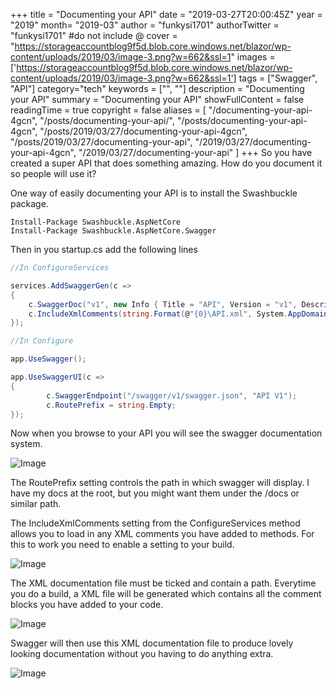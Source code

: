 +++
title = "Documenting your API"
date = "2019-03-27T20:00:45Z"
year = "2019"
month= "2019-03"
author = "funkysi1701"
authorTwitter = "funkysi1701" #do not include @
cover = "https://storageaccountblog9f5d.blob.core.windows.net/blazor/wp-content/uploads/2019/03/image-3.png?w=662&ssl=1"
images = ['https://storageaccountblog9f5d.blob.core.windows.net/blazor/wp-content/uploads/2019/03/image-3.png?w=662&ssl=1']
tags = ["Swagger", "API"]
category="tech"
keywords = ["", ""]
description = "Documenting your API"
summary = "Documenting your API"
showFullContent = false
readingTime = true
copyright = false
aliases = [
    "/documenting-your-api-4gcn",
    "/posts/documenting-your-api/",
    "/posts/documenting-your-api-4gcn",
    "/posts/2019/03/27/documenting-your-api-4gcn",
    "/posts/2019/03/27/documenting-your-api",
    "/2019/03/27/documenting-your-api-4gcn",
    "/2019/03/27/documenting-your-api"
]
+++
So you have created a super API that does something amazing. How do you document it so people will use it?

One way of easily documenting your API is to install the Swashbuckle package.

```
Install-Package Swashbuckle.AspNetCore
Install-Package Swashbuckle.AspNetCore.Swagger 
```

Then in you startup.cs add the following lines

```csharp
//In ConfigureServices

services.AddSwaggerGen(c =>
{
    c.SwaggerDoc("v1", new Info { Title = "API", Version = "v1", Description = "An API Description" });
    c.IncludeXmlComments(string.Format(@"{0}\API.xml", System.AppDomain.CurrentDomain.BaseDirectory));
});

//In Configure

app.UseSwagger();

app.UseSwaggerUI(c =>
{
        c.SwaggerEndpoint("/swagger/v1/swagger.json", "API V1");
        c.RoutePrefix = string.Empty;
});
```

Now when you browse to your API you will see the swagger documentation system.

![Image](https://storageaccountblog9f5d.blob.core.windows.net/blazor/wp-content/uploads/2019/03/image-3.png?w=662&ssl=1)

The RoutePrefix setting controls the path in which swagger will display. I have my docs at the root, but you might want them under the /docs or similar path.

The IncludeXmlComments setting from the ConfigureServices method allows you to load in any XML comments you have added to methods. For this to work you need to enable a setting to your build.

![Image](https://storageaccountblog9f5d.blob.core.windows.net/blazor/wp-content/uploads/2019/03/image-4.png?w=662&ssl=1)

The XML documentation file must be ticked and contain a path. Everytime you do a build, a XML file will be generated which contains all the comment blocks you have added to your code.

![Image](https://storageaccountblog9f5d.blob.core.windows.net/blazor/wp-content/uploads/2019/03/image-5.png?w=662&ssl=1)

Swagger will then use this XML documentation file to produce lovely looking documentation without you having to do anything extra.

![Image](https://storageaccountblog9f5d.blob.core.windows.net/blazor/wp-content/uploads/2019/03/image-6.png?fit=662%2C260&ssl=1)